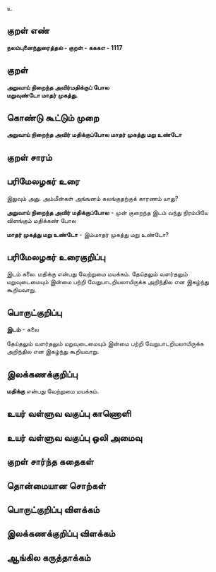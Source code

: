 உ

## குறள் எண் 

**நலம்புனைந்துரைத்தல் - குறள் - கககஎ - 1117**

## குறள் 

**அறுவாய் நிறைந்த அவிர்மதிக்குப் போல  
மறுவுண்டோ மாதர் முகத்து.**

## கொண்டு கூட்டும் முறை

**அறுவாய் நிறைந்த அவிர் மதிக்குப்போல மாதர் முகத்து மறு உண்டோ**

## குறள் சாரம் 


## பரிமேலழகர் உரை

இதுவும் அது. அம்மீன்கள் அங்ஙனம் கலங்குதற்குக் காரணம் யாது? 

**அறுவாய் நிறைந்த அவிர் மதிக்குப்போல** - முன் குறைந்த இடம் வந்து நிரம்பியே விளங்கும் மதிக்கண் போல 

**மாதர் முகத்து மறு உண்டோ** - இம்மாதர் முகத்து மறு உண்டோ?

## பரிமேலழகர் உரைகுறிப்பு   

இடம் கலை. மதிக்கு என்பது வேற்றுமை மயக்கம். தேய்தலும் வளர்தலும் மறுவுடைமையும் இன்மை பற்றி வேறுபாடறியலாயிருக்க அறிந்தில என இகழ்ந்து கூறியவாறு.

## பொருட்குறிப்பு 

**இடம்** - கலை

தேய்தலும் வளர்தலும் மறுவுடைமையும் இன்மை பற்றி வேறுபாடறியலாயிருக்க அறிந்தில என இகழ்ந்து கூறியவாறு.

## இலக்கணக்குறிப்பு  

**மதிக்கு** என்பது வேற்றுமை மயக்கம். 

## உயர் வள்ளுவ வகுப்பு காணொளி


## உயர் வள்ளுவ வகுப்பு ஒலி அமைவு 

 
## குறள் சார்ந்த கதைகள் 


## தொன்மையான சொற்கள்


## பொருட்குறிப்பு விளக்கம்


## இலக்கணக்குறிப்பு விளக்கம்


## ஆங்கில கருத்தாக்கம் 


